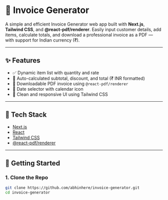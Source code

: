 # 🧾 Invoice Generator

A simple and efficient Invoice Generator web app built with **Next.js**, **Tailwind CSS**, and **@react-pdf/renderer**. Easily input customer details, add items, calculate totals, and download a professional invoice as a PDF — with support for Indian currency (₹).

---

## ✨ Features

- ✅ Dynamic item list with quantity and rate
- 💸 Auto-calculated subtotal, discount, and total (₹ INR formatted)
- 🧾 Downloadable PDF invoice using `@react-pdf/renderer`
- 📆 Date selector with calendar icon
- 🎨 Clean and responsive UI using Tailwind CSS

---

## 🔧 Tech Stack

- [Next.js](https://nextjs.org/)
- [React](https://react.dev/)
- [Tailwind CSS](https://tailwindcss.com/)
- [@react-pdf/renderer](https://react-pdf.org/)

---

## 🚀 Getting Started

### 1. Clone the Repo

```bash
git clone https://github.com/abhinhere/invoice-generator.git
cd invoice-generator
